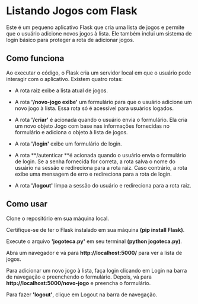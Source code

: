 # Listando Jogos com Flask

Este é um pequeno aplicativo Flask que cria uma lista de jogos e permite que o usuário adicione novos jogos à lista. Ele também inclui um sistema de login básico para proteger a rota de adicionar jogos.

  

## Como funciona

Ao executar o código, o Flask cria um servidor local em que o usuário pode interagir com o aplicativo. Existem quatro rotas:

  

- A rota raiz exibe a lista atual de jogos.

- A rota **'/novo-jogo exibe'** um formulário para que o usuário adicione um novo jogo à lista. Essa rota só é acessível para usuários logados.

- A rota **'/criar'** é acionada quando o usuário envia o formulário. Ela cria um novo objeto Jogo com base nas informações fornecidas no formulário e adiciona o objeto à lista de jogos.

- A rota **'/login'** exibe um formulário de login.

- A rota **/autenticar **é acionada quando o usuário envia o formulário de login. Se a senha fornecida for correta, a rota salva o nome do usuário na sessão e redireciona para a rota raiz. Caso contrário, a rota exibe uma mensagem de erro e redireciona para a rota de login.

- A rota **'/logout'** limpa a sessão do usuário e redireciona para a rota raiz.

  

## Como usar

Clone o repositório em sua máquina local.

Certifique-se de ter o Flask instalado em sua máquina **(pip install Flask)**.

Execute o arquivo **'jogoteca.py'** em seu terminal **(python jogoteca.py)**.

Abra um navegador e vá para **http://localhost:5000/** para ver a lista de jogos.

Para adicionar um novo jogo à lista, faça login clicando em Login na barra de navegação e preenchendo o formulário. Depois, vá para **http://localhost:5000/novo-jogo** e preencha o formulário.

Para fazer **'logout'**, clique em Logout na barra de navegação.